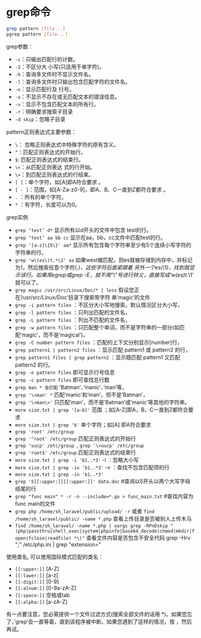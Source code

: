 grep命令
==========
```sh
grep pattern [file...]
pgrep pattern [file...]
```

grep参数：
* `-c`：只输出匹配行的计数。
* `-I`：不区分大 小写(只适用于单字符)。
* `-h`：查询多文件时不显示文件名。
* `-l`：查询多文件时只输出包含匹配字符的文件名。
* `-n`：显示匹配行及 行号。
* `-s`：不显示不存在或无匹配文本的错误信息。
* `-v`：显示不包含匹配文本的所有行。
* `-r`：明确要求搜索子目录
* `-d skip`：忽略子目录

pattern正则表达式主要参数：
* `\`： 忽略正则表达式中特殊字符的原有含义。
* `^`：匹配正则表达式的开始行。
* `$`: 匹配正则表达式的结束行。
* `\<`：从匹配正则表达 式的行开始。
* `\>`：到匹配正则表达式的行结束。
* `[ ]`：单个字符，如[A]即A符合要求 。
* `[ - ]`：范围，如[A-Za-z0-9]，即A、B、C一直到Z都符合要求 。
* `.` ：所有的单个字符。
* `*` ：有字符，长度可以为0。

grep实例
* `grep ‘test’ d*` 显示所有以d开头的文件中包含 test的行。
* `grep ‘test’ aa bb cc` 显示在aa，bb，cc文件中匹配test的行。
* `grep '[a-z]\{5\}' aa*` 显示所有包含每个字符串至少有5个连续小写字符的字符串的行。
* `grep 'w\(es\)t.*\1' aa` 如果west被匹配，则es就被存储到内存中，并标记为1，然后搜索任意个字符(.*)，这些字符后面紧跟着 另外一个es(\1)，找到就显示该行。如果用egrep或grep -E，就不用”\”号进行转义，直接写成’w(es)t.*\1′就可以了。
* `grep magic /usr/src/Linux/Doc/* | less` 假设您正在’/usr/src/Linux/Doc’目录下搜索带字符 串’magic’的文件
* `grep -i pattern files` ：不区分大小写地搜索。默认情况区分大小写，
* `grep -l pattern files` ：只列出匹配的文件名，
* `grep -L pattern files` ：列出不匹配的文件名，
* `grep -w pattern files` ：只匹配整个单词，而不是字符串的一部分(如匹配’magic’，而不是’magical’)，
* `grep -C number pattern files` ：匹配的上下文分别显示[number]行，
* `grep pattern1 | pattern2 files` ：显示匹配 pattern1 或 pattern2 的行，
* `grep pattern1 files | grep pattern2` ：显示既匹配 pattern1 又匹配 pattern2 的行。
* `grep -n pattern files`  即可显示行号信息
* `grep -c pattern files`  即可查找总行数
* `grep man * 会匹配` ‘Batman’、’manic’、’man’等，
* `grep '\<man' *` 匹配’manic’和’man’，但不是’Batman’，
* `grep '\<man\>'` 只匹配’man’，而不是’Batman’或’manic’等其他的字符串。
* `more size.txt | grep '[a-b]'` 范围 ；如[A-Z]即A，B，C一直到Z都符合要求
* `more size.txt | grep 'b'` 单个字符；如[A] 即A符合要求
* `grep 'root' /etc/group `
* `grep '^root' /etc/group` 匹配正则表达式的开始行
* `grep 'uucp' /etc/group `, `grep '\<uucp' /etc/group`
* `grep 'root$' /etc/group` 匹配正则表达式的结束行
* `more size.txt | grep -i 'b1..*3'` -i ：忽略大小写
* `more size.txt | grep -iv 'b1..*3'` -v ：查找不包含匹配项的行
* `more size.txt | grep -in 'b1..*3' `
* `grep '5[[:upper:]][[:upper:]]' data.doc`     #查询以5开头以两个大写字母结尾的行
* `grep "func main" * -r -n --include=*.go > func_main.txt` #查找内容为func main的文件
* `grep php /home/sh_laravel/public/upload/ -r` 或者 `find /home/sh_laravel/public/ -name *.php` 查看上传目录是否被别人上传木马
* `find /home/sh_laravel/ -name *.php | xargs grep -RPnDskip "(php|passthru|shell_exec|system|phpinfo|base64_decode|chmod|mkdir|fopen|fclose|readfile) *\("` 查看文件内容是否包含不安全代码
grep -Hrv ";" /etc/php.ini | grep "extension="

使用类名, 可以使用国际模式匹配的类名：
* `[[:upper:]]`   [A-Z]
* `[[:lower:]]`   [a-z]
* `[[:digit:]]`   [0-9]
* `[[:alnum:]]`   [0-9a-zA-Z]
* `[[:space:]]`   空格或tab
* `[[:alpha:]]`   [a-zA-Z]

有一点要注意，您必需提供一个文件过滤方式(搜索全部文件的话用 *)。如果您忘了，’grep’会一直等着，直到该程序被中断。如果您遇到了这样的情况，按 <CTRL c> ，然后再试。

